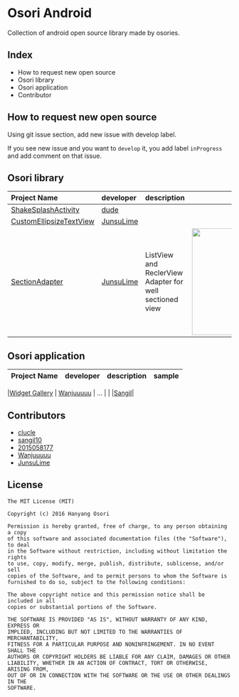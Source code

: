 # Osori Android
Collection of android open source library made by osories.

## Index
* How to request new open source
* Osori library
* Osori application
* Contributor

## How to request new open source

Using git issue section, add new issue with develop label. 

If you see new issue and you want to `develop` it, you add label `inProgress` and add comment on that issue.

## Osori library
|Project Name|developer|description|sample| 
|:--- |:---- |:----|:----:|
|[ShakeSplashActivity](https://github.com/clucle/ShakeSplashActivity.git)|[dude](https://github.com/clucle)|      | |
|[CustomEllipsizeTextView](https://github.com/JunsuLime/CustomEllipsizeTextview)|[JunsuLime](https://github.com/JunsuLime)|     | | 
|[SectionAdapter](https://github.com/JunsuLime/Android-RecyclerView-SectionAdapter)|[JunsuLime](https://github.com/JunsuLime)|ListView and ReclerView Adapter for well sectioned view|<img src="https://cloud.githubusercontent.com/assets/17852124/26761885/aae1ed72-4972-11e7-8a7f-912624c86c66.png" width=240/> |

## Osori application
|Project Name|developer|description|sample| 
|:--- |:---- |:----|:----:|

|[Widget Gallery]() | [Wanjuuuuu](https://github.com/Wanjuuuuu) | ... | |
|[Sangil](https://github.com/sangil10)|

## Contributors
* [clucle](https://github.com/clucle)
* [sangil10](https://github.com/sangil10)
* [2015058177](https://github.com/2015058177)
* [Wanjuuuuu](https://github.com/Wanjuuuuu)
* [JunsuLime](https://github.com/JunsuLime)

## License
```
The MIT License (MIT)

Copyright (c) 2016 Hanyang Osori

Permission is hereby granted, free of charge, to any person obtaining a copy
of this software and associated documentation files (the "Software"), to deal
in the Software without restriction, including without limitation the rights
to use, copy, modify, merge, publish, distribute, sublicense, and/or sell
copies of the Software, and to permit persons to whom the Software is
furnished to do so, subject to the following conditions:

The above copyright notice and this permission notice shall be included in all
copies or substantial portions of the Software.

THE SOFTWARE IS PROVIDED "AS IS", WITHOUT WARRANTY OF ANY KIND, EXPRESS OR
IMPLIED, INCLUDING BUT NOT LIMITED TO THE WARRANTIES OF MERCHANTABILITY,
FITNESS FOR A PARTICULAR PURPOSE AND NONINFRINGEMENT. IN NO EVENT SHALL THE
AUTHORS OR COPYRIGHT HOLDERS BE LIABLE FOR ANY CLAIM, DAMAGES OR OTHER
LIABILITY, WHETHER IN AN ACTION OF CONTRACT, TORT OR OTHERWISE, ARISING FROM,
OUT OF OR IN CONNECTION WITH THE SOFTWARE OR THE USE OR OTHER DEALINGS IN THE
SOFTWARE.
```
